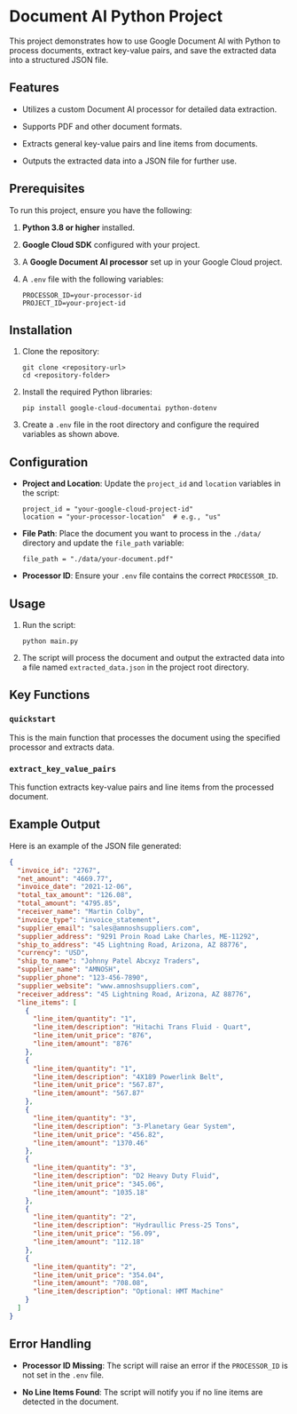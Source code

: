 # Document AI Python Project

This project demonstrates how to use Google Document AI with Python to process documents, extract key-value pairs, and save the extracted data into a structured JSON file.

## Features

- Utilizes a custom Document AI processor for detailed data extraction.

- Supports PDF and other document formats.

- Extracts general key-value pairs and line items from documents.

- Outputs the extracted data into a JSON file for further use.

## Prerequisites

To run this project, ensure you have the following:

1.  **Python 3.8 or higher** installed.

2.  **Google Cloud SDK** configured with your project.

3.  A **Google Document AI processor** set up in your Google Cloud project.

4.  A `.env` file with the following variables:

    ```
    PROCESSOR_ID=your-processor-id
    PROJECT_ID=your-project-id
    ```

## Installation

1.  Clone the repository:

    ```
    git clone <repository-url>
    cd <repository-folder>
    ```

2.  Install the required Python libraries:

    ```
    pip install google-cloud-documentai python-dotenv
    ```

3.  Create a `.env` file in the root directory and configure the required variables as shown above.

## Configuration

- **Project and Location**: Update the `project_id` and `location` variables in the script:

  ```
  project_id = "your-google-cloud-project-id"
  location = "your-processor-location"  # e.g., "us"
  ```

- **File Path**: Place the document you want to process in the `./data/` directory and update the `file_path` variable:

  ```
  file_path = "./data/your-document.pdf"
  ```

- **Processor ID**: Ensure your `.env` file contains the correct `PROCESSOR_ID`.

## Usage

1.  Run the script:

    ```
    python main.py
    ```

2.  The script will process the document and output the extracted data into a file named `extracted_data.json` in the project root directory.

## Key Functions

### `quickstart`

This is the main function that processes the document using the specified processor and extracts data.

### `extract_key_value_pairs`

This function extracts key-value pairs and line items from the processed document.

## Example Output

Here is an example of the JSON file generated:

```json
{
  "invoice_id": "2767",
  "net_amount": "4669.77",
  "invoice_date": "2021-12-06",
  "total_tax_amount": "126.08",
  "total_amount": "4795.85",
  "receiver_name": "Martin Colby",
  "invoice_type": "invoice_statement",
  "supplier_email": "sales@amnoshsuppliers.com",
  "supplier_address": "9291 Proin Road Lake Charles, ME-11292",
  "ship_to_address": "45 Lightning Road, Arizona, AZ 88776",
  "currency": "USD",
  "ship_to_name": "Johnny Patel Abcxyz Traders",
  "supplier_name": "AMNOSH",
  "supplier_phone": "123-456-7890",
  "supplier_website": "www.amnoshsuppliers.com",
  "receiver_address": "45 Lightning Road, Arizona, AZ 88776",
  "line_items": [
    {
      "line_item/quantity": "1",
      "line_item/description": "Hitachi Trans Fluid - Quart",
      "line_item/unit_price": "876",
      "line_item/amount": "876"
    },
    {
      "line_item/quantity": "1",
      "line_item/description": "4X189 Powerlink Belt",
      "line_item/unit_price": "567.87",
      "line_item/amount": "567.87"
    },
    {
      "line_item/quantity": "3",
      "line_item/description": "3-Planetary Gear System",
      "line_item/unit_price": "456.82",
      "line_item/amount": "1370.46"
    },
    {
      "line_item/quantity": "3",
      "line_item/description": "D2 Heavy Duty Fluid",
      "line_item/unit_price": "345.06",
      "line_item/amount": "1035.18"
    },
    {
      "line_item/quantity": "2",
      "line_item/description": "Hydraullic Press-25 Tons",
      "line_item/unit_price": "56.09",
      "line_item/amount": "112.18"
    },
    {
      "line_item/quantity": "2",
      "line_item/unit_price": "354.04",
      "line_item/amount": "708.08",
      "line_item/description": "Optional: HMT Machine"
    }
  ]
}
```

## Error Handling

- **Processor ID Missing**: The script will raise an error if the `PROCESSOR_ID` is not set in the `.env` file.

- **No Line Items Found**: The script will notify you if no line items are detected in the document.
